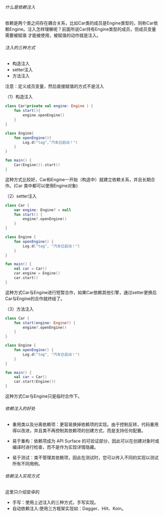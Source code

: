 
###### 什么是依赖注入

依赖是两个类之间存在耦合关系，比如Car类的成员是Engine类型的，则称Car依赖Engine。注入怎样理解呢？前面所说Car持有Engine类型的成员，但成员变量需要被赋值
才能被使用，被赋值的动作就是注入。

###### 注入的三种方式

- 构造注入
- setter注入
- 方法注入

注意：定义成员变量，然后直接赋值的方式不是注入

（1）构造注入

```kotlin
class Car(private val engine: Engine ) {
    fun start(){
        engine.openEngine()
    }
}

class Engine{
    fun openEngine(){
        Log.d("tag","汽车已启动！")
    }
}

fun main() {
    Car(Engine()).start()
}
```
这种方式比较好，Car和Engine一开始（构造中）就建立依赖关系，并且长期合作。(Car 类中都可以使用Engine对象)

（2）setter注入
```kotlin
class Car {
    var engine: Engine? = null
    fun start() {
        engine?.openEngine()
    }
}

class Engine {
    fun openEngine() {
        Log.d("tag", "汽车已启动！")
    }
}

fun main() {
    val car = Car()
    car.engine = Engine()
    car.start()
}
```
这种方式Car与Engine进行短暂合作，如果Car依赖其他引擎，通过setter更换后Car与Engine的合作就终结了。

（3）方法注入

```kotlin
class Car {
    fun start(engine: Engine?) {
        engine?.openEngine()
    }
}

class Engine {
    fun openEngine() {
        Log.d("tag", "汽车已启动！")
    }
}

fun main() {
    val car = Car()
    car.start(Engine())
}
```
这种方式Car与Engine只是临时合作下。

###### 依赖注入的好处

- 重用类以及分离依赖项：更容易换掉依赖项的实现。由于控制反转，代码重用得以改进，并且类不再控制其依赖项的创建方式，而是支持任何配置。

- 易于重构：依赖项成为 API Surface 的可验证部分，因此可以在创建对象时或编译时进行检查，而不是作为实现详情隐藏。

- 易于测试：类不管理其依赖项，因此在测试时，您可以传入不同的实现以测试所有不同用例。

###### 依赖注入实现方式

这里只介绍安卓的

- 手写：使用上述注入的三种方式，手写实现。
- 自动依赖注入:使用三方框架实现如：Dagger、Hilt、Koin。
